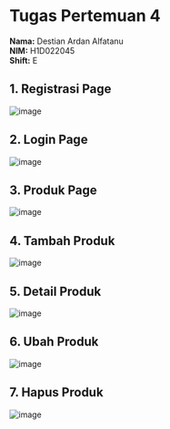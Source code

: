 # Tugas Pertemuan 4  
**Nama:** Destian Ardan Alfatanu  
**NIM:** H1D022045  
**Shift:** E  

## 1. Registrasi Page  
![image](https://github.com/user-attachments/assets/0cda15c8-5fca-4a36-a225-a8f3ab7f5ed3)

## 2. Login Page  
![image](https://github.com/user-attachments/assets/5b16ee02-18e3-477b-abdd-dd51523488e5)

## 3. Produk Page  
![image](https://github.com/user-attachments/assets/bf5cfe86-3aac-47cc-8b50-70bfe6a2c32c)

## 4. Tambah Produk  
![image](https://github.com/user-attachments/assets/4973e013-d03e-40fb-9a96-b5e4f388ec7e)

## 5. Detail Produk  
![image](https://github.com/user-attachments/assets/05a91e53-1be4-4d07-84a5-a55598a09418)

## 6. Ubah Produk  
![image](https://github.com/user-attachments/assets/58c19cce-9795-4448-9e5b-19298ec5491b)

## 7. Hapus Produk  
![image](https://github.com/user-attachments/assets/ca128a3b-6bf6-406a-b821-e84be03c206f)

